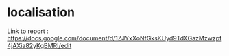 # localisation
Link to report : https://docs.google.com/document/d/1ZJYxXoNfGksKUyd9TdXGazMzwzpf4jAXia82yKgBMRI/edit
